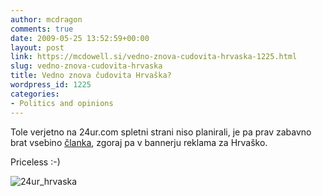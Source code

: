 ```yaml
---
author: mcdragon
comments: true
date: 2009-05-25 13:52:59+00:00
layout: post
link: https://mcdowell.si/vedno-znova-cudovita-hrvaska-1225.html
slug: vedno-znova-cudovita-hrvaska
title: Vedno znova čudovita Hrvaška?
wordpress_id: 1225
categories:
- Politics and opinions
---
```


Tole verjetno na 24ur.com spletni strani niso planirali, je pa prav zabavno brat vsebino [članka](http://24ur.com/novice/svet/amandmajev-ne-bomo-sprejeli.html), zgoraj pa v bannerju reklama za Hrvaško.

Priceless :-)

![24ur_hrvaska](https://mcdowell.si/wp-content/uploads/2009/05/24ur_hrvaska1.jpg)
